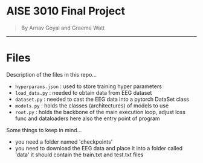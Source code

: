 # AISE 3010 Final Project
> By Arnav Goyal and Graeme Watt

---

# Files

Description of the files in this repo...
- `hyperparams.json` : used to store training hyper parameters
- `load_data.py` : needed to obtain data from EEG dataset
- `dataset.py` : needed to cast the EEG data into a pytorch DataSet class
- `models.py` : holds the classes (architectures) of models to use
- `root.py` : holds the backbone of the main execution loop, adjust loss func and dataloaders here also the entry point of program

Some things to keep in mind...
- you need a folder named 'checkpoints'
- you need to download the EEG data and place it into a folder called 'data' it should contain the train.txt and test.txt files